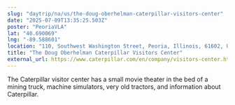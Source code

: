 ```yaml
---
slug: "daytrip/na/us/the-doug-oberhelman-caterpillar-visitors-center"
date: "2025-07-09T13:35:25.503Z"
poster: "PeoriaVLA"
lat: "40.690069"
lng: "-89.588601"
location: "110, Southwest Washington Street, Peoria, Illinois, 61602, USA"
title: "The Doug Oberhelman Caterpillar Visitors Center"
external_url: https://www.caterpillar.com/en/company/visitors-center.html
---
```

The Caterpillar visitor center has a small movie theater in the bed of a mining truck, machine simulators, very old tractors, and information about Caterpillar. 